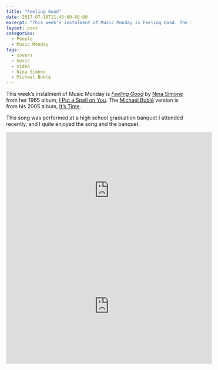 ```yaml
---
title: "Feeling Good"
date: 2017-07-10T11:45:00-06:00
excerpt: "This week’s instalment of Music Monday is Feeling Good. The 1965 Nina Simone original and a 2005 cover by Michael Bublé."
layout: post
categories:
  - People
  - Music Monday
tags:
  - covers
  - music
  - video
  - Nina Simone
  - Michael Bublé
---
```

This week’s instalment of Music Monday is [_Feeling Good_](https://en.wikipedia.org/wiki/Feeling_Good) by [Nina Simone](http://www.ninasimone.com/) from her 1965 album, [I Put a Spell on You](https://en.wikipedia.org/wiki/I_Put_a_Spell_on_You_(album)). The [Michael Bublé](http://michaelbuble.com/) version is from his 2005 album, [It’s Time](https://en.wikipedia.org/wiki/It%27s_Time_(Michael_Bubl%E9_album)).

This song was performed at a high school graduation banquet I attended recently, and I quite enjoyed the song and the banquet.

<div class="video-container">
  <iframe width="560" height="315" src="https://www.youtube.com/embed/D5Y11hwjMNs" frameborder="0" allowfullscreen></iframe>
</div>

<div class="video-container">
  <iframe width="560" height="315" src="https://www.youtube.com/embed/Edwsf-8F3sI" frameborder="0" allowfullscreen></iframe>
</div>
